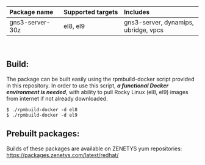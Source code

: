 | <nobr>Package name</nobr> | <nobr>Supported targets</nobr> | Includes |
| :--- | :--- | :--- |
| gns3-server-30z | el8, el9 | gns3-server, dynamips, ubridge, vpcs |
<br/>

## Build:

The package can be built easily using the rpmbuild-docker script provided
in this repository. In order to use this script, _**a functional Docker
environment is needed**_, with ability to pull Rocky Linux (el8, el9)
images from internet if not already downloaded.

```
$ ./rpmbuild-docker -d el8
$ ./rpmbuild-docker -d el9
```

## Prebuilt packages:

Builds of these packages are available on ZENETYS yum repositories:<br/>
https://packages.zenetys.com/latest/redhat/
